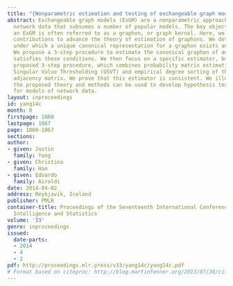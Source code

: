 ```yaml
---
title: "{Nonparametric estimation and testing of exchangeable graph models}"
abstract: Exchangeable graph models (ExGM) are a nonparametric approach to modeling
  network data that subsumes a number of popular models. The key object that defines
  an ExGM is often referred to as a graphon, or graph kernel. Here, we make three
  contributions to advance the theory of estimation of graphons. We determine conditions
  under which a unique canonical representation for a graphon exists and it is identifiable.
  We propose a 3-step procedure to estimate the canonical graphon of any ExGM that
  satisfies these conditions. We then focus on a specific estimator, built using the
  proposed 3-step procedure, which combines probability matrix estimation by Universal
  Singular Value Thresholding (USVT) and empirical degree sorting of the observed
  adjacency matrix. We prove that this estimator is consistent. We illustrate how
  the proposed theory and methods can be used to develop hypothesis testing procedures
  for models of network data.
layout: inproceedings
id: yang14c
month: 0
firstpage: 1060
lastpage: 1067
page: 1060-1067
sections: 
author:
- given: Justin
  family: Yang
- given: Christina
  family: Han
- given: Edoardo
  family: Airoldi
date: 2014-04-02
address: Reykjavik, Iceland
publisher: PMLR
container-title: Proceedings of the Seventeenth International Conference on Artificial
  Intelligence and Statistics
volume: '33'
genre: inproceedings
issued:
  date-parts:
  - 2014
  - 4
  - 2
pdf: http://proceedings.mlr.press/v33/yang14c/yang14c.pdf
# Format based on citeproc: http://blog.martinfenner.org/2013/07/30/citeproc-yaml-for-bibliographies/
---
```

